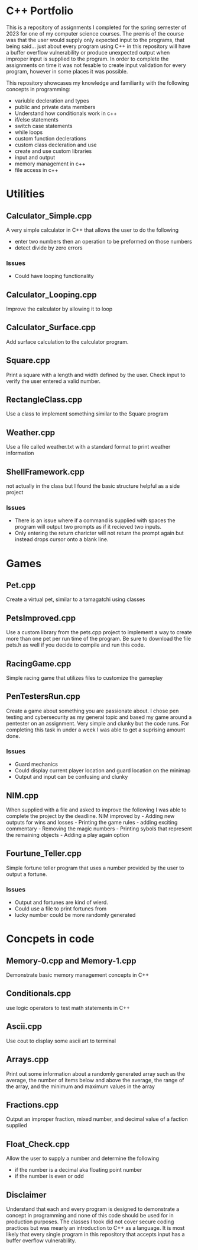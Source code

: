 # C++ Portfolio
This is a repository of assignments I completed for the spring semester of 2023 for one of my computer science courses. The premis of the course was that the user would supply only expected input to the programs, that being said... just about every program using C++ in this repository will have a buffer overflow vulnerability or produce unexpected output when improper input is supplied to the program. In order to complete the assignments on time it was not fesable to create input validation for every program, however in some places it was possible.

This repository showcases my knowledge and familiarity with the following concepts in programming:
- variuble decleration and types
- public and private data members
- Understand how conditionals work in c++
- if/else statements
- switch case statements
- while loops
- custom function declerations
- custom class decleration and use
- create and use custom libraries
- input and output
- memory management in c++
- file access in c++


# Utilities

## Calculator_Simple.cpp
A very simple calculator in C++ that allows the user to do the following
 - enter two numbers then an operation to be preformed on those numbers
 - detect divide by zero errors
### Issues
  - Could have looping functionality 

## Calculator_Looping.cpp
Improve the calculator by allowing it to loop

## Calculator_Surface.cpp
Add surface calculation to the calculator program.

## Square.cpp
Print a square with a length and width defined by the user. Check input to verify the user entered a valid number.

## RectangleClass.cpp
Use a class to implement something similar to the Square program

## Weather.cpp
Use a file called weather.txt with a standard format to print weather information

## ShellFramework.cpp
not actually in the class but I found the basic structure helpful as a side project
### Issues
  - There is an issue where if a command is supplied with spaces
    the program will output two prompts as if it recieved two
    inputs.
  - Only entering the return charicter will not return the prompt 
    again but instead drops cursor onto a blank line.

# Games

## Pet.cpp
Create a virtual pet, similar to a tamagatchi using classes

## PetsImproved.cpp
Use a custom library from the pets.cpp project to implement a way to create more than one pet per run time of the program. Be sure to download the file pets.h as well if you decide to compile and run this code.

## RacingGame.cpp
Simple racing game that utilizes files to customize the gameplay

## PenTestersRun.cpp
Create a game about something you are passionate about. I chose pen testing and cybersecurity as my general topic and based my game around a pentester on an assignment. Very simple and clunky but the code runs. For completing this task in under a week I was able to get a suprising amount done.

### Issues
- Guard mechanics
- Could display current player location and guard location on the minimap
- Output and input can be confusing and clunky

## NIM.cpp
When supplied with a file and asked to improve the following I was able to complete the project by the deadline.
NIM improved by
		- Adding new outputs for wins and losses
		- Printing the game rules
		- adding exciting commentary
		- Removing the magic numbers
		- Printing sybols that represent the remaining objects
		- Adding a play again option


## Fourtune_Teller.cpp
Simple fortune teller program that uses a number provided by the user to output a fortune.

### Issues
  - Output and fortunes are kind of wierd.
  - Could use a file to print fortunes from
  - lucky number could be more randomly generated


# Concpets in code

## Memory-0.cpp and Memory-1.cpp
Demonstrate basic memory management concepts in C++

## Conditionals.cpp
use logic operators to test math statements in C++

## Ascii.cpp
Use cout to display some ascii art to terminal

## Arrays.cpp
Print out some information about a randomly generated array such as the average, the number of items below and above the average, the range of the array, and the minimum and maximum values in the array

## Fractions.cpp
Output an improper fraction, mixed number, and decimal value of a faction supplied

## Float_Check.cpp
Allow the user to supply a number and determine the following
 - if the number is a decimal aka floating point number
 - if the number is even or odd



## Disclaimer
Understand that each and every program is designed to demonstrate a concept in programming and none of this code should be used for in production purposes. The classes I took did not cover secure coding practices but was mearly an introduction to C++ as a language. It is most likely that every single program in this repository that accepts input has a buffer overflow vulnerability.
